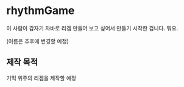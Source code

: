 # rhythmGame
이 사람이 갑자기 자바로 리겜 만들어 보고 싶어서 만들기 시작한 겁니다.
뭐요.

(이름은 추후에 변경할 예정)

## 제작 목적
기믹 위주의 리겜을 제작할 예정
